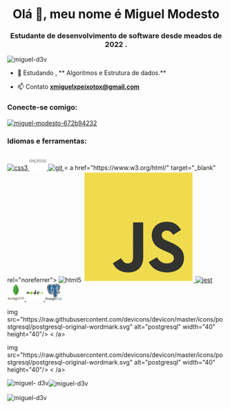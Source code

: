 <h1 align="center">Olá 👋, meu nome é Miguel Modesto</h1>
<h3 align="center">Estudante de desenvolvimento de software desde meados de 2022 .</h3>

<p align="left"> <img src="https://komarev.com/ghpvc/?username=miguel-d3v&label=Profile%20views&color=0e75b6&style=flat" alt="miguel-d3v" /> </p>

- 🌱 Estudando , ** Algoritmos e Estrutura de dados.**

- 📫 Contato **xmiguelxpeixotox@gmail.com**

<h3 align="left">Conecte-se comigo:</h3>
<p align="left">
<a href="https ://linkedin.com/in/miguel-modesto-672b94232" target="blank"><img align="center" src="https://raw.githubusercontent.com/rahuldkjain/github-profile-readme-generator/master/src/images/icons/Social/linked-in-alt.svg" alt="miguel-modesto-672b94232" height="30" width="40" / ></a>
</p>

<h3 align="left">Idiomas e ferramentas:</h3>
<p align="left"> <a href="https://www.w3schools.com/css/" target="_blank" rel="noreferrer"> <img src="https://raw.githubusercontent. com/devicons/devicon/master/icons/css3/css3-original-wordmark.svg" alt="css3" width="40" height="40"/> </a> <a href="https:// expressjs.com" target="_blank" rel="noreferrer"> <img src="https://raw.githubusercontent.com/devicons/devicon/master/icons/express/express-original-wordmark.svg" alt= "express" width="40" height="40"/> </a> <a href="https://git-scm.com/" target="_blank" rel="noreferrer"> <img src="https://www.vectorlogo.zone/logos/git-scm/git-scm-icon.svg" alt="git" width="40" height="40"/> </a> < a href="https://www.w3.org/html/" target="_blank" rel="noreferrer"> <img src="https://raw.githubusercontent.com/devicons/devicon/master/icons /html5/html5-original-wordmark.svg" alt="html5" width="40" height="40"/> </a> <a href="https://developer.mozilla.org/en-US /docs/Web/JavaScript" target="_blank" rel="noreferrer"> <img src="https://raw.githubusercontent.com/devicons/devicon/master/icons/javascript/javascript-original.svg" alt ="javascript" largura="40" altura="40"/> </a> <a href="https://jestjs.io" target="_blank" rel="noreferrer"> <img src="https://www.vectorlogo.zone/logos/jestjsio /jestjsio-icon.svg" alt="jest" width="40" height="40"/> </a> <a href="https://www.mongodb.com/" target="_blank" rel ="noreferrer"> <img src="https://raw.githubusercontent.com/devicons/devicon/master/icons/mongodb/mongodb-original-wordmark.svg" alt="mongodb" width="40" height= "40"/> </a> <a href="https://nodejs.org" target="_blank" rel="noreferrer"> <img src="https://raw.githubusercontent.com/devicons/devicon/master/icons/nodejs/nodejs-original-wordmark.svg" alt="nodejs" width="40" height="40"/> </a> <a href="https:// www.postgresql.org" target="_blank" rel="noreferrer"> <img src="https://raw.githubusercontent.com/devicons/devicon/master/icons/postgresql/postgresql-original-wordmark.svg" alt="postgresql" width="40" height="40"/> </a> </p>img src="https://raw.githubusercontent.com/devicons/devicon/master/icons/postgresql/postgresql-original-wordmark.svg" alt="postgresql" width="40" height="40"/> < /a> </p>img src="https://raw.githubusercontent.com/devicons/devicon/master/icons/postgresql/postgresql-original-wordmark.svg" alt="postgresql" width="40" height="40"/> < /a> </p>

<p><img align="left" src="https://github-readme-stats.vercel.app/api/top-langs?username=miguel-d3v&show_icons=true&locale=en&layout=compact" alt="miguel- d3v" /></p>

<p> <img align="center" src="https://github-readme-stats.vercel.app/api?username=miguel-d3v&show_icons=true&locale=en" alt ="miguel-d3v" /></p>

<p><img align="center" src="https://github-readme-streak-stats.herokuapp.com/?user=miguel-d3v&" alt= "miguel-d3v" /></p>
